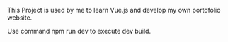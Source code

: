 This Project is used by me to learn Vue.js and develop my own portofolio website.

Use command 
npm run dev
to execute dev build.